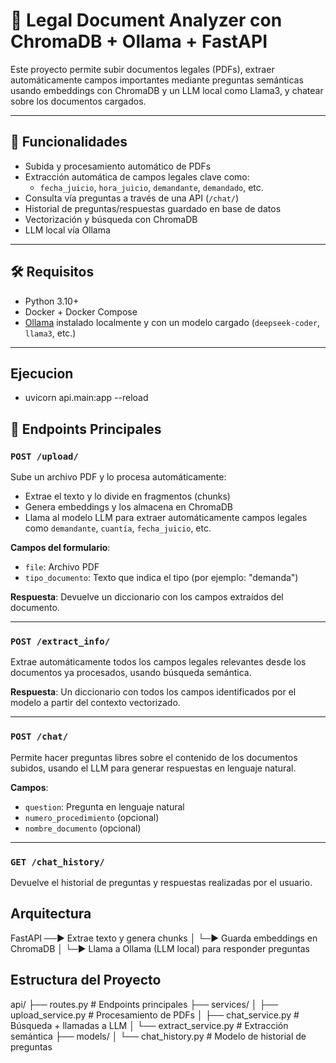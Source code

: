 # 🧠 Legal Document Analyzer con ChromaDB + Ollama + FastAPI

Este proyecto permite subir documentos legales (PDFs), extraer automáticamente campos importantes mediante preguntas semánticas usando embeddings con ChromaDB y un LLM local como Llama3, y chatear sobre los documentos cargados.

---

## 🚀 Funcionalidades

- Subida y procesamiento automático de PDFs
- Extracción automática de campos legales clave como:
  - `fecha_juicio`, `hora_juicio`, `demandante`, `demandado`, etc.
- Consulta vía preguntas a través de una API (`/chat/`)
- Historial de preguntas/respuestas guardado en base de datos
- Vectorización y búsqueda con ChromaDB
- LLM local vía Ollama

---

## 🛠 Requisitos

- Python 3.10+
- Docker + Docker Compose
- [Ollama](https://ollama.com/) instalado localmente y con un modelo cargado (`deepseek-coder`, `llama3`, etc.)

---
## Ejecucion
- uvicorn api.main:app --reload

## 📡 Endpoints Principales

### `POST /upload/`
Sube un archivo PDF y lo procesa automáticamente:
- Extrae el texto y lo divide en fragmentos (chunks)
- Genera embeddings y los almacena en ChromaDB
- Llama al modelo LLM para extraer automáticamente campos legales como `demandante`, `cuantía`, `fecha_juicio`, etc.

**Campos del formulario**:
- `file`: Archivo PDF
- `tipo_documento`: Texto que indica el tipo (por ejemplo: "demanda")

**Respuesta**:
Devuelve un diccionario con los campos extraídos del documento.

---

### `POST /extract_info/`
Extrae automáticamente todos los campos legales relevantes desde los documentos ya procesados, usando búsqueda semántica.

**Respuesta**:
Un diccionario con todos los campos identificados por el modelo a partir del contexto vectorizado.

---

### `POST /chat/`
Permite hacer preguntas libres sobre el contenido de los documentos subidos, usando el LLM para generar respuestas en lenguaje natural.

**Campos**:
- `question`: Pregunta en lenguaje natural
- `numero_procedimiento` (opcional)
- `nombre_documento` (opcional)

---

### `GET /chat_history/`
Devuelve el historial de preguntas y respuestas realizadas por el usuario.

## Arquitectura
FastAPI ──► Extrae texto y genera chunks
         │
         └─► Guarda embeddings en ChromaDB
         │
         └─► Llama a Ollama (LLM local) para responder preguntas

## Estructura del Proyecto
api/
├── routes.py              # Endpoints principales
├── services/
│   ├── upload_service.py  # Procesamiento de PDFs
│   ├── chat_service.py    # Búsqueda + llamadas a LLM
│   └── extract_service.py # Extracción semántica
├── models/
│   └── chat_history.py    # Modelo de historial de preguntas